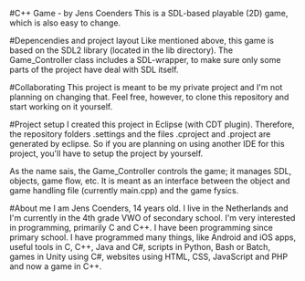 #C++ Game - by Jens Coenders
This is a SDL-based playable (2D) game, which is also easy to change.

#Depencendies and project layout
Like mentioned above, this game is based on the SDL2 library (located in the lib directory).
The Game_Controller class includes a SDL-wrapper, to make sure only some parts of the project have deal with SDL itself.

#Collaborating
This project is meant to be my private project and I'm not planning on changing that.
Feel free, however, to clone this repository and start working on it yourself.

#Project setup
I created this project in Eclipse (with CDT plugin).
Therefore, the repository folders .settings and the files .cproject and .project are generated by eclipse.
So if you are planning on using another IDE for this project, you'll have to setup the project by yourself.

As the name sais, the Game_Controller controls the game; it manages SDL, objects, game flow, etc.
It is meant as an interface between the object and game handling file (currently main.cpp) and the game fysics.

#About me
I am Jens Coenders, 14 years old.
I live in the Netherlands and I'm currently in the 4th grade VWO of secondary school.
I'm very interested in programming, primarily C and C++.
I have been programming since primary school.
I have programmed many things, like Android and iOS apps, useful tools in C, C++, Java and C#, scripts in Python, Bash or Batch, games in Unity using C#, websites using HTML, CSS, JavaScript and PHP and now a game in C++.
